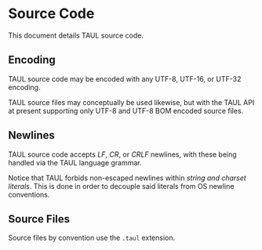 # Source Code

This document details TAUL source code.

## Encoding

TAUL source code may be encoded with any UTF-8, UTF-16, or UTF-32 encoding.

TAUL source files may conceptually be used likewise, but with the TAUL API at present
supporting only UTF-8 and UTF-8 BOM encoded source files.

## Newlines

TAUL source code accepts *LF*, *CR*, or *CRLF* newlines, with these being handled
via the TAUL language grammar.

Notice that TAUL forbids non-escaped newlines within *string and charset literals*.
This is done in order to decouple said literals from OS newline conventions.

## Source Files

Source files by convention use the `.taul` extension.